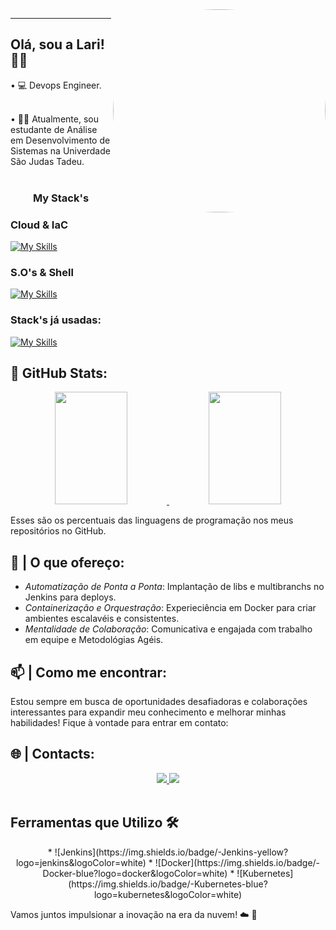 <img src="https://media.tenor.com/I5iY9Hj8YGQAAAAi/kroppa-digital.gif" height="325" width="340" style="border-radius: 550px;" align="right" alt="gif">

---

## Olá, sou a Lari! 👋🏼
<div>
 • 💻  Devops Engineer.
  <br><br>

• 👨‍🎓  Atualmente, sou estudante de Análise em Desenvolvimento de Sistemas na Univerdade São Judas Tadeu.
<br><br>


### <p align="center" style="font-weight: bold;"> My Stack's </p>

### Cloud & IaC
[![My Skills](https://skillicons.dev/icons?i=aws,terraform,docker,ansible,kubernetes)](https://skillicons.dev)

### S.O's & Shell
[![My Skills](https://skillicons.dev/icons?i=linux,ubuntu,powershell,bash)](https://skillicons.dev)

### Stack's já usadas:
[![My Skills](https://skillicons.dev/icons?i=jenkins,nginx,gitlab,git,grafana)](https://skillicons.dev)


## 🚀 GitHub Stats:

<div align="center">
  <a href="https://github.com/larissaparente"> 
    <img height="180em" width="48%" src="https://github-readme-stats.vercel.app/api?username=larissaparente&show_icons=true&theme=dark&include_all_commits=true&count_private=true"/>
  </a>
  <a href="https://github.com/larissaparente">
    <img height="180em" width="48%" src="https://github-readme-stats.vercel.app/api/top-langs/?username=larissaparente&layout=compact&langs_count=7&theme=dark"/>
  </a>
</div>

Esses são os percentuais das linguagens de programação nos meus repositórios no GitHub. 

##  🚀 | O que ofereço:


* *Automatização de Ponta a Ponta*: Implantação de libs e multibranchs no Jenkins para deploys.
* *Containerização e Orquestração*: Experieciência em Docker para criar ambientes escalavéis e consistentes.
* *Mentalidade de Colaboração*: Comunicativa e engajada com trabalho em equipe e Metodológias Agéis.

## 📫 | Como me encontrar:

Estou sempre em busca de oportunidades desafiadoras e colaborações interessantes para expandir meu conhecimento e melhorar minhas habilidades!
Fique à vontade para entrar em contato:

## 🌐 | Contacts:
<div align="center">
  <a href="https://www.linkedin.com/in/larissa-parente-61398321a?utm_source=share&utm_campaign=share_via&utm_content=profile&utm_medium=ios_app" target="_blank">
    <img src="https://img.shields.io/badge/LinkedIn-blue?logo=linkedin&logoColor=white&style=for-the-badge">
  </a>
  <a href="mailto:larissavlparente@gmail.com" target="_blank">
    <img src="https://img.shields.io/badge/Gmail-D14836?style=for-the-badge&logo=gmail&logoColor=white">
  </a>
</div>
<br>

## Ferramentas que Utilizo 🛠️
<div align="center">
* ![Jenkins](https://img.shields.io/badge/-Jenkins-yellow?logo=jenkins&logoColor=white)
* ![Docker](https://img.shields.io/badge/-Docker-blue?logo=docker&logoColor=white)
* ![Kubernetes](https://img.shields.io/badge/-Kubernetes-blue?logo=kubernetes&logoColor=white)
</div>

Vamos juntos impulsionar a inovação na era da nuvem! ☁️ 🚀

